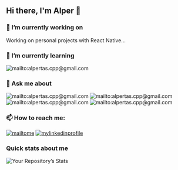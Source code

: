 <!--
### Hi there, I'm Alper 👋

- 🔭 I’m currently working on ...
- 🌱 I’m currently learning ...
- 👯 I’m looking to collaborate on ...
- 🤔 I’m looking for help with ...
- 💬 Ask me about ...
- 📫 How to reach me: ...
- 😄 Pronouns: He/His
- ⚡ Fun fact: ...
-->
## Hi there, I'm Alper 👋

### 🔭 I’m currently working on
Working on personal projects with React Native...
### 🌱 I’m currently learning
![mailto:alpertas.cpp@gmail.com](https://img.shields.io/badge/Node.js-43853D?style=for-the-badge&logo=node.js&logoColor=white)
### 💬 Ask me about
![mailto:alpertas.cpp@gmail.com](https://img.shields.io/badge/React_Native-20232A?style=for-the-badge&logo=react&logoColor=61DAFB)
![mailto:alpertas.cpp@gmail.com](https://img.shields.io/badge/React-20232A?style=for-the-badge&logo=react&logoColor=61DAFB)
![mailto:alpertas.cpp@gmail.com](https://img.shields.io/badge/JavaScript-F7DF1E?style=for-the-badge&logo=javascript&logoColor=black)
![mailto:alpertas.cpp@gmail.com](https://img.shields.io/badge/Java-ED8B00?style=for-the-badge&logo=java&logoColor=white)
### 📫 How to reach me:
[![mailtome](https://img.shields.io/badge/Gmail-D14836?style=for-the-badge&logo=gmail&logoColor=white)](mailto:alpertas.cpp@gmail.com)
[![mylinkedinprofile](https://img.shields.io/badge/LinkedIn-0077B5?style=for-the-badge&logo=linkedin&logoColor=white)](https://www.linkedin.com/in/alpertasdev)
<!--  ### ⚡ Fun fact: -->

### Quick stats about me
![Your Repository’s Stats](https://github-readme-stats.vercel.app/api?username=alpertas&show_icons=true)


